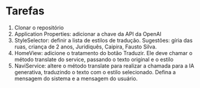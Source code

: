 # Tarefas

1. Clonar o repositório
2. Application Properties: adicionar a chave da API da OpenAI
3. StyleSelector: definir a lista de estilos de tradução. Sugestões: gíria das ruas,
criança de 2 anos, Juridiquês, Caipira, Fausto Silva.
4. HomeView: adicione o tratamento do botão Traduzir. Ele deve chamar o
método translate do service, passando o texto original e o estilo
5. NaviService: altere o método translate para realizar a chamada para a IA
generativa, traduzindo o texto com o estilo selecionado. Defina a mensagem
do sistema e a mensagem do usuário.
